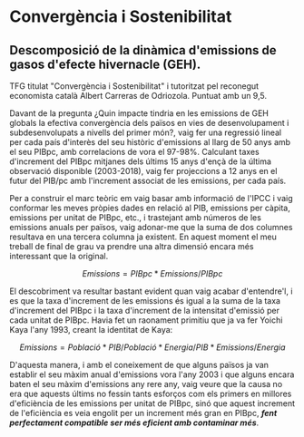 # Convergència i Sostenibilitat
## Descomposició de la dinàmica d'emissions de gasos d'efecte hivernacle (GEH).
TFG titulat "Convergència i Sostenibilitat" i tutoritzat pel reconegut economista català Albert Carreras de Odriozola. Puntuat amb un 9,5.

Davant de la pregunta ¿Quin impacte tindria en les emissions de GEH globals la efectiva convergència dels països en vies de desenvolupament i subdesenvolupats a nivells del primer món?, vaig fer una regressió lineal per cada país d'interès del seu històric d'emissions al llarg de 50 anys amb el seu PIBpc, amb correlacions de vora el 97-98%.
Calculant taxes d'increment del PIBpc mitjanes dels últims 15 anys d'ençà de la última observació disponible (2003-2018), vaig fer projeccions a 12 anys en el futur del PIB/pc amb l'increment associat de les emissions, per cada país.

Per a construir el marc teòric em vaig basar amb informació de l'IPCC i vaig conformar les meves pròpies dades en relació al PIB, emissions per càpita, emissions per unitat de PIBpc, etc., i trastejant amb números de les emissions anuals per països, vaig adonar-me que la suma de dos columnes resultava en una tercera columna ja existent. En aquest moment el meu treball de final de grau va prendre una altra dimensió encara més interessant que la original.

$$ Emissions = PIBpc * Emissions/PIBpc $$

El descobriment va resultar bastant evident quan vaig acabar d'entendre'l, i es que la taxa d'increment de les emissions és igual a la suma de la taxa d'increment del PIBpc i la taxa d'increment de la intensitat d'emissió per cada unitat de PIBpc. Havia fet un raonament primitiu que ja va fer Yoichi Kaya l'any 1993, creant la identitat de Kaya:

$$ Emissions = Població * PIB/Població * Energia/PIB * Emissions/Energia $$

D'aquesta manera, i amb el coneixement de que alguns països ja van establir el seu màxim anual d'emissions vora l'any 2003 i que alguns encara baten el seu màxim d'emissions any rere any, vaig veure que la causa no era que aquests últims no fessin tants esforços com els primers en millores d'eficiència de les emissions per unitat de PIBpc, sinó que aquest increment de l'eficiència es veia engolit per un increment més gran en PIBpc, ***fent perfectament compatible ser més eficient amb contaminar més***.

